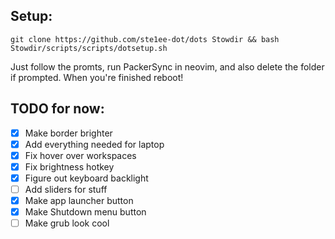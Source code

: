 ## Setup:

``
git clone https://github.com/ste1ee-dot/dots Stowdir && bash Stowdir/scripts/scripts/dotsetup.sh
``

Just follow the promts, run PackerSync in neovim, and also delete the folder if prompted.
When you're finished reboot!

## TODO for now:
* [x] Make border brighter
* [x] Add everything needed for laptop
* [x] Fix hover over workspaces
* [x] Fix brightness hotkey
* [x] Figure out keyboard backlight
* [ ] Add sliders for stuff
* [x] Make app launcher button
* [x] Make Shutdown menu button
* [ ] Make grub look cool
